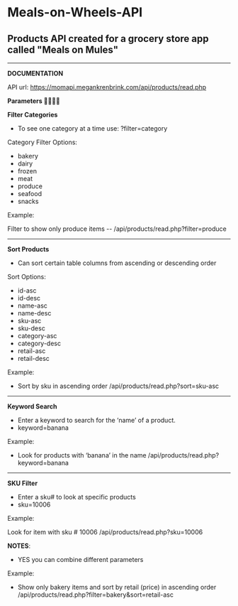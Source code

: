 # Meals-on-Wheels-API
Products API created for a grocery store app called "Meals on Mules"
--------------------------------------------------------------------
--------------------------------------------------------------------
**DOCUMENTATION**

API url: https://momapi.megankrenbrink.com/api/products/read.php

**Parameters 🔽🔽🔽🔽**

**Filter Categories**

- To see one category at a time use: ?filter=category

Category Filter Options:
- bakery
- dairy
- frozen
- meat
- produce
- seafood
- snacks

Example:

Filter to show only produce items --
/api/products/read.php?filter=produce

--------------------------------------------------------------------

**Sort Products**

- Can sort certain table columns from ascending or descending order

Sort Options:
- id-asc
- id-desc
- name-asc
- name-desc
- sku-asc
- sku-desc
- category-asc
- category-desc
- retail-asc
- retail-desc

Example:

- Sort by sku in ascending order 
/api/products/read.php?sort=sku-asc

--------------------------------------------------------------------

**Keyword Search**

- Enter a keyword to search for the ‘name’ of a product.
- keyword=banana

Example:

- Look for products with ‘banana’ in the name
/api/products/read.php?keyword=banana

--------------------------------------------------------------------

**SKU Filter**

- Enter a sku# to look at specific products
- sku=10006

Example:

Look for item with sku # 10006
/api/products/read.php?sku=10006


**NOTES**:

- YES you can combine different parameters

Example:

- Show only bakery items and sort by retail (price) in ascending order
/api/products/read.php?filter=bakery&sort=retail-asc

